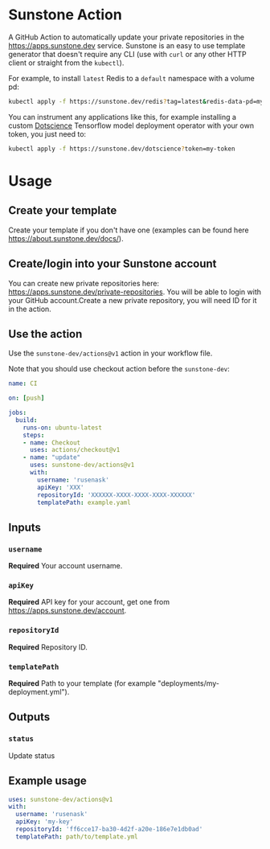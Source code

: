 # Sunstone Action

A GitHub Action to automatically update your private repositories in the https://apps.sunstone.dev service. Sunstone is an easy to use template generator that doesn't require any CLI (use with `curl` or any other HTTP client or straight from the `kubectl`).

For example, to install `latest` Redis to a `default` namespace with a volume pd:

```bash
kubectl apply -f https://sunstone.dev/redis?tag=latest&redis-data-pd=my-volume&namespace=default
```

You can instrument any applications like this, for example installing a custom [Dotscience](https://dotscience.com) Tensorflow model deployment operator with your own token, you just need to:

```bash
kubectl apply -f https://sunstone.dev/dotscience?token=my-token
```

# Usage

## Create your template

Create your template if you don't have one (examples can be found here https://about.sunstone.dev/docs/).

## Create/login into your Sunstone account

You can create new private repositories here: https://apps.sunstone.dev/private-repositories. You will be able to login with your GitHub account.Create a new private repository, you will need ID for it in the action.

## Use the action

Use the `sunstone-dev/actions@v1` action in your workflow file.

Note that you should use checkout action before the `sunstone-dev`:

```yaml
name: CI

on: [push]

jobs:
  build:
    runs-on: ubuntu-latest
    steps:
    - name: Checkout
      uses: actions/checkout@v1
    - name: "update"
      uses: sunstone-dev/actions@v1
      with:
        username: 'rusenask'
        apiKey: 'XXX'
        repositoryId: 'XXXXXX-XXXX-XXXX-XXXX-XXXXXX'
        templatePath: example.yaml
```

## Inputs

### `username`

**Required** Your account username.

### `apiKey`

**Required** API key for your account, get one from https://apps.sunstone.dev/account.

### `repositoryId`

**Required** Repository ID.

### `templatePath`

**Required** Path to your template (for example "deployments/my-deployment.yml").

## Outputs

### `status`

Update status

## Example usage

```yaml
uses: sunstone-dev/actions@v1
with:
  username: 'rusenask'
  apiKey: 'my-key'
  repositoryId: 'ff6cce17-ba30-4d2f-a20e-186e7e1db0ad'
  templatePath: path/to/template.yml
```
